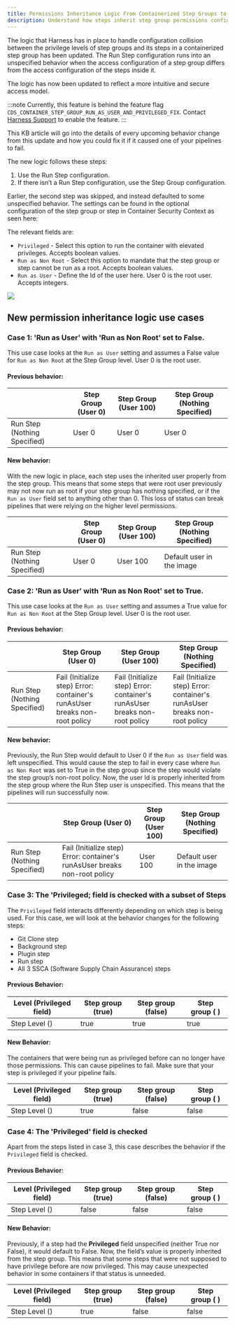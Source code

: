 ```yaml
---
title: Permissions Inheritance Logic From Containerized Step Groups to Steps
description: Understand how steps inherit step group permissions configuration.
---
```


The logic that Harness has in place to handle configuration collision between the privilege levels of step groups and its steps in a containerized step group has been updated. The Run Step configuration runs into an unspecified behavior when the access configuration of a step group differs from the access configuration of the steps inside it.

The logic has now been updated to reflect a more intuitive and secure access model. 

:::note
Currently, this feature is behind the feature flag `CDS_CONTAINER_STEP_GROUP_RUN_AS_USER_AND_PRIVILEGED_FIX`. Contact [Harness Support](mailto:support@harness.io) to enable the feature. 
:::

This KB article will go into the details of every upcoming behavior change from this update and how you could fix it if it caused one of your pipelines to fail. 

The new logic follows these steps:
1. Use the Run Step configuration.
2. If there isn’t a Run Step configuration, use the Step Group configuration.

Earlier, the second step was skipped, and instead defaulted to some unspecified behavior. 
The settings can be found in the optional configuration of the step group or step in Container Security Context as seen here: 

The relevant fields are:
* `Privileged` - Select this option to run the container with elevated privileges. Accepts boolean values. 
* `Run as Non Root` - Select this option to mandate that the step group or step cannot be run as a root. Accepts boolean values. 
* `Run as User` - Define the Id of the user here. User 0 is the root user. Accepts integers.

![](../static/RunAsRootSettings.png)

## New permission inheritance logic use cases

### Case 1: 'Run as User' with 'Run as Non Root' set to False.
This use case looks at the `Run as User` setting and assumes a False value for `Run as Non Root` at the Step Group level. User 0 is the root user. 

#### Previous behavior:

|                              | Step Group (User 0) | Step Group (User 100) | Step Group (Nothing Specified) |
|------------------------------|---------------------|-----------------------|--------------------------------|
| Run Step (Nothing Specified) | User 0              | User 0                | User 0                         |

#### New behavior:
With the new logic in place, each step uses the inherited user properly from the step group. This means that some steps that were root user previously may not now run as root if your step group has nothing specified, or if the `Run as User` field set to anything other than 0. This loss of status can break pipelines that were relying on the higher level permissions.
 
|                              | Step Group (User 0) | Step Group (User 100) | Step Group (Nothing Specified) |
|------------------------------|---------------------|-----------------------|--------------------------------|
| Run Step (Nothing Specified) | User 0              | User 100              | Default user in the image      |


### Case 2: 'Run as User' with 'Run as Non Root' set to True.

This use case looks at the `Run as User` setting and assumes a True value for `Run as Non Root` at the Step Group level. User 0 is the root user.  

#### Previous behavior:

|                              | Step Group (User 0)                                                        | Step Group (User 100)                                                      | Step Group (Nothing Specified)                                             |
|------------------------------|----------------------------------------------------------------------------|----------------------------------------------------------------------------|----------------------------------------------------------------------------|
| Run Step (Nothing Specified) | Fail (Initialize step) Error: container's runAsUser breaks non-root policy | Fail (Initialize step) Error: container's runAsUser breaks non-root policy | Fail (Initialize step) Error: container's runAsUser breaks non-root policy |

 
#### New behavior:
Previously, the Run Step would default to User 0 if the `Run as User` field was left unspecified. This would cause the step to fail in every case where `Run as Non Root` was set to True in the step group since the step would violate the step group’s non-root policy. Now, the user Id is properly inherited from the step group where the Run Step user is unspecified. This means that the pipelines will run successfully now. 
 
|                              | Step Group (User 0)                                                        | Step Group (User 100) | Step Group (Nothing Specified) |
|------------------------------|----------------------------------------------------------------------------|-----------------------|--------------------------------|
| Run Step (Nothing Specified) | Fail (Initialize step) Error: container's runAsUser breaks non-root policy | User 100              | Default user in the image      |

### Case 3: The 'Privileged; field is checked with a subset of Steps
The `Privileged` field interacts differently depending on which step is being used. For this case, we will look at the behavior changes for the following steps: 
- Git Clone step 
- Background step 
- Plugin step 
- Run step
- All 3 SSCA (Software Supply Chain Assurance) steps

#### Previous Behavior:

| Level (Privileged field) | Step group (true) | Step group (false) | Step group ( ) |
|--------------------------|-------------------|--------------------|----------------|
| Step Level ()            | true              | true               | true           |

#### New Behavior:
The containers that were being run as privileged before can no longer have those permissions. This can cause pipelines to fail. Make sure that your step is privileged if your pipeline fails.

| Level (Privileged field) | Step group (true) | Step group (false) | Step group ( ) |
|--------------------------|-------------------|--------------------|----------------|
| Step Level ()            | true              | false              | false          |

### Case 4: The 'Privileged' field is checked
Apart from the steps listed in case 3, this case describes the behavior if the `Privileged` field is checked.

#### Previous Behavior:

| Level (Privileged field) | Step group (true) | Step group (false) | Step group ( ) |
|--------------------------|-------------------|--------------------|----------------|
| Step Level ()            | false             | false              | false          |

#### New Behavior:
Previously, if a step had the **Privileged** field unspecified (neither True nor False), it would default to False. Now, the field’s value is properly inherited from the step group. This means that some steps that were not supposed to have privilege before are now privileged. This may cause unexpected behavior in some containers if that status is unneeded.

| Level (Privileged field) | Step group (true) | Step group (false) | Step group ( ) |
|--------------------------|-------------------|--------------------|----------------|
| Step Level ()            | true              | false              | false          |